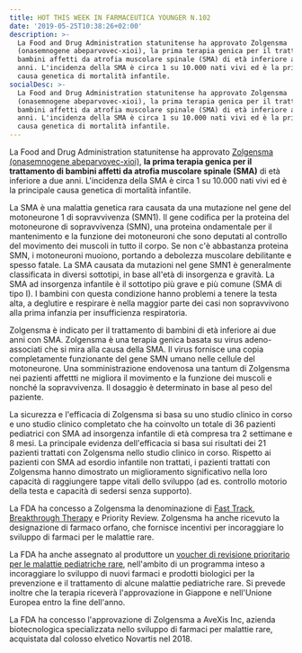 ```yaml
---
title: HOT THIS WEEK IN FARMACEUTICA YOUNGER N.102
date: '2019-05-25T10:38:26+02:00'
description: >-
  La Food and Drug Administration statunitense ha approvato Zolgensma
  (onasemnogene abeparvovec-xioi), la prima terapia genica per il trattamento di
  bambini affetti da atrofia muscolare spinale (SMA) di età inferiore a due
  anni. L'incidenza della SMA è circa 1 su 10.000 nati vivi ed è la principale
  causa genetica di mortalità infantile. 
socialDesc: >-
  La Food and Drug Administration statunitense ha approvato Zolgensma
  (onasemnogene abeparvovec-xioi), la prima terapia genica per il trattamento di
  bambini affetti da atrofia muscolare spinale (SMA) di età inferiore a due
  anni. L'incidenza della SMA è circa 1 su 10.000 nati vivi ed è la principale
  causa genetica di mortalità infantile.
---
```

La Food and Drug Administration statunitense ha approvato [Zolgensma (onasemnogene abeparvovec-xioi)](https://www.fda.gov/news-events/press-announcements/fda-approves-innovative-gene-therapy-treat-pediatric-patients-spinal-muscular-atrophy-rare-disease), **la prima terapia genica per il trattamento di bambini affetti da atrofia muscolare spinale (SMA)** di età inferiore a due anni. L'incidenza della SMA è circa 1 su 10.000 nati vivi ed è la principale causa genetica di mortalità infantile. 

La SMA è una malattia genetica rara causata da una mutazione nel gene del motoneurone 1 di sopravvivenza (SMN1). Il gene codifica per la proteina del motoneurone di sopravvivenza (SMN), una proteina ondamentale per il mantenimento e la funzione dei motoneuroni che sono deputati al  controllo del movimento dei muscoli in tutto il corpo. Se non c'è abbastanza proteina SMN, i motoneuroni muoiono, portando a debolezza muscolare debilitante e spesso fatale. La SMA causata da mutazioni nel gene SMN1 è generalmente classificata in diversi sottotipi, in base all'età di insorgenza e gravità. La SMA ad insorgenza infantile è il sottotipo più grave e più comune (SMA di tipo I). I bambini con questa condizione hanno problemi a tenere la testa alta, a deglutire e respirare è nella maggior parte dei casi non sopravvivono alla prima infanzia per insufficienza respiratoria. 

Zolgensma è indicato per il trattamento di bambini di età inferiore ai due anni con SMA. Zolgensma è una terapia genica basata su virus adeno-associati che si mira alla causa della SMA. Il virus fornisce una copia completamente funzionante del gene SMN umano nelle cellule del motoneurone. Una somministrazione endovenosa una tantum di Zolgensma nei pazienti affettti ne migliora il movimento e la funzione dei muscoli e nonché la sopravvivenza. Il dosaggio è determinato in base al peso del paziente.

La sicurezza e l'efficacia di Zolgensma si basa su uno studio clinico in corso e uno studio clinico completato che ha coinvolto un totale di 36 pazienti pediatrici con SMA ad insorgenza infantile di età compresa tra 2 settimane e 8 mesi. La principale evidenza dell'efficacia si basa sui risultati dei 21 pazienti trattati con Zolgensma nello studio clinico in corso. Rispetto ai pazienti con SMA ad esordio infantile non trattati, i pazienti trattati con Zolgensma hanno dimostrato un miglioramento significativo nella loro capacità di raggiungere tappe vitali dello sviluppo (ad es. controllo motorio della testa e capacità di sedersi senza supporto).

La FDA ha concesso a Zolgensma la denominazione di [Fast Track](https://www.farmaceuticayounger.science/blog/2019/05/fast-track/), [Breakthrough Therapy](https://www.farmaceuticayounger.science/blog/2019/05/fast-track/) e Priority Review. Zolgensma ha anche ricevuto la designazione di farmaco orfano, che fornisce incentivi per incoraggiare lo sviluppo di farmaci per le malattie rare.

La FDA ha anche assegnato al produttore un [voucher di revisione prioritario per le malattie pediatriche rare](https://www.fda.gov/industry/developing-products-rare-diseases-conditions/rare-pediatric-disease-rpd-designation-program), nell'ambito di un programma inteso a incoraggiare lo sviluppo di nuovi farmaci e prodotti biologici per la prevenzione e il trattamento di alcune malattie pediatriche rare. Si prevede inoltre che la terapia riceverà l'approvazione in Giappone e nell'Unione Europea entro la fine dell'anno.

La FDA ha concesso l'approvazione di Zolgensma a AveXis Inc, azienda biotecnologica specializzata nello sviluppo di farmaci per malattie rare, acquistata dal colosso elvetico Novartis nel 2018.
